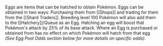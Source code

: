 Eggs are items that can be hatched to obtain Pokémon.
Eggs can be obtained in two ways: Purchasing them from [[Shops]] and trading for them from the [[Shard Traders]].
Breeding level 100 Pokémon will also add them to the [[Hatchery]]/Queue as an Egg.
Hatching an egg will boost that Pokémon's attack by 25% of its base attack.
Where an Egg is purchased or obtained from has no effect on which Pokémon will hatch from that egg *(See Egg Pool Odds section below for more details on specific odds)*.